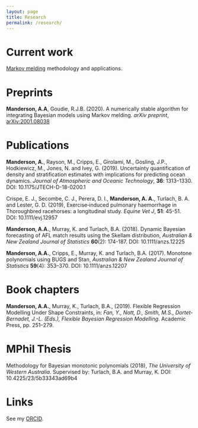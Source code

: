 ```yaml
---
layout: page
title: Research
permalink: /research/
--- 
```


# Current work

[Markov melding](https://projecteuclid.org/euclid.ba/1523671251) methodology and
applications.

# Preprints

**Manderson, A.A**, Goudie, R.J.B. (2020). A numerically stable algorithm for 
integrating Bayesian models using Markov melding. _arXiv preprint_,
[arXiv:2001.08038](https://arxiv.org/abs/2001.08038)

# Publications

**Manderson, A.**, Rayson, M., Cripps, E., Girolami, M., Gosling, J.P.,
Hodkiewicz, M., Jones, N. and Ivey, G. (2019). Uncertainty quantification of
density and stratification estimates with implications for predicting ocean
dynamics. _Journal of Atmospheric and Oceanic Technology_, **36**: 1313–1330. 
DOI: 10.1175/JTECH-D-18-0200.1

Crispe, E. J., Secombe, C. J., Perera, D. I., **Manderson, A. A.**, Turlach, B. A.
and Lester, G. D. (2019), Exercise‐induced pulmonary haemorrhage in Thoroughbred
racehorses: a longitudinal study. _Equine Vet J_, **51**: 45-51. DOI:
10.1111/evj.12957

**Manderson, A.A.**, Murray, K. and Turlach, B.A. (2018). Dynamic Bayesian
forecasting of AFL match results using the Skellam distribution, _Australian &
New Zealand Journal of Statistics_ **60**(2): 174-187.  DOI: 10.1111/anzs.12225 

**Manderson, A.A.**, Cripps, E., Murray, K. and Turlach, B.A. (2017). Monotone
polynomials using BUGS and Stan, _Australian & New Zealand Journal of
Statistics_ **59**(4): 353–370.  DOI: 10.1111/anzs.12207

# Book chapters

**Manderson, A.A.**, Murray, K., Turlach, B.A., (2019). 
Flexible Regression Modelling Under Shape Constraints, in: 
_Fan, Y., Nott, D., Smith, M.S., Dortet-Bernadet, J.-L. (Eds.), Flexible Bayesian Regression Modelling_.
Academic Press, pp. 251–279.

# MPhil Thesis

Methodology for Bayesian monotonic polynomials (2018),
_The University of Western Australia_. 
Supervised by: Turlach, B.A. and Murray, K.
DOI: 10.4225/23/5b33343ad69b4 

# Links

See my [ORCID](https://orcid.org/0000-0002-4946-9016).